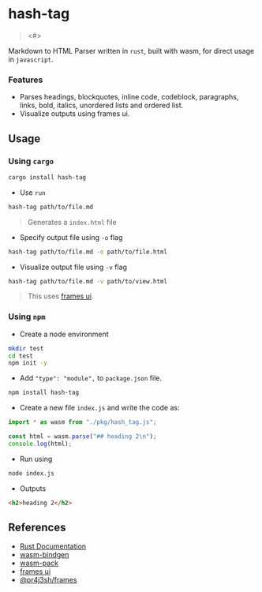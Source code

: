 # hash-tag

> <#>

Markdown to HTML Parser written in `rust`, built with wasm, for direct usage in `javascript`.

### Features

- Parses headings, blockquotes, inline code, codeblock, paragraphs, links, bold, italics, unordered lists and ordered list.
- Visualize outputs using frames ui.

## Usage

### Using `cargo`

```bash
cargo install hash-tag
```

- Use `run`

```bash
hash-tag path/to/file.md
```

> Generates a `index.html` file

- Specify output file using `-o` flag

```bash
hash-tag path/to/file.md -o path/to/file.html
```

- Visualize output file using `-v` flag

```bash
hash-tag path/to/file.md -v path/to/view.html
```

> This uses [frames ui](https://pr4j3sh.github.io/ui/).

### Using `npm`

- Create a node environment

```bash
mkdir test
cd test
npm init -y
```

- Add `"type": "module",` to `package.json` file.

```bash
npm install hash-tag
```

- Create a new file `index.js` and write the code as:

```js
import * as wasm from "./pkg/hash_tag.js";

const html = wasm.parse("## heading 2\n");
console.log(html);
```

- Run using

```bash
node index.js
```

- Outputs

```html
<h2>heading 2</h2>
```

## References

- [Rust Documentation](https://www.rust-lang.org/learn/get-started)
- [wasm-bindgen](https://github.com/rustwasm/wasm-bindgen)
- [wasm-pack](https://github.com/rustwasm/wasm-pack)
- [frames ui](https://pr4j3sh.github.io/ui/)
- [@pr4j3sh/frames](https://github.com/pr4j3sh/frames)
